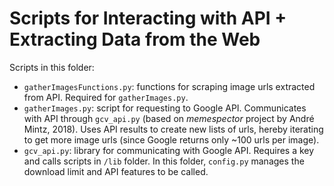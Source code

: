# Scripts for Interacting with API + Extracting Data from the Web

Scripts in this folder:
- `gatherImagesFunctions.py`: functions for scraping image urls extracted from API. Required for `gatherImages.py`.
- `gatherImages.py`: script for requesting to Google API. Communicates with API through `gcv_api.py` (based on _memespector_ project by André Mintz, 2018). Uses API results to create new lists of urls, hereby iterating to get more image urls (since Google returns only ~100 urls per image).
- `gcv_api.py`: library for communicating with Google API. Requires a key and calls scripts in `/lib` folder. In this folder, `config.py` manages the download limit and API features to be called.
